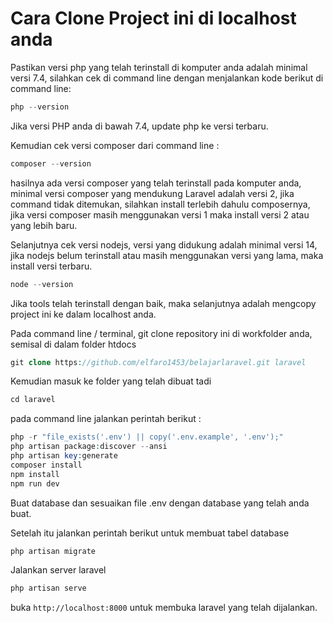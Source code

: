 # Cara Clone Project ini di localhost anda

Pastikan versi php yang telah terinstall di komputer anda adalah minimal versi 7.4, silahkan cek di command line dengan menjalankan kode berikut di command line:

```php
php --version
```

Jika versi PHP anda di bawah 7.4, update php ke versi terbaru.

Kemudian cek versi composer dari command line :

```php
composer --version
```

hasilnya ada versi composer yang telah terinstall pada komputer anda, minimal versi composer yang mendukung Laravel adalah versi 2, jika command tidak ditemukan, silahkan install terlebih dahulu composernya, jika versi composer masih menggunakan versi 1 maka install versi 2 atau yang lebih baru.

Selanjutnya cek versi nodejs, versi yang didukung adalah minimal versi 14, jika nodejs belum terinstall atau masih menggunakan versi yang lama, maka install versi terbaru.

```php
node --version
```

Jika tools telah terinstall dengan baik, maka selanjutnya adalah mengcopy project ini ke dalam localhost anda.

Pada command line / terminal, git clone repository ini di workfolder anda, semisal di dalam folder htdocs

```php
git clone https://github.com/elfaro1453/belajarlaravel.git laravel
```

Kemudian masuk ke folder yang telah dibuat tadi

```php
cd laravel
```

pada command line jalankan perintah berikut :

```php
php -r "file_exists('.env') || copy('.env.example', '.env');"
php artisan package:discover --ansi
php artisan key:generate
composer install
npm install
npm run dev
```

Buat database dan sesuaikan file .env dengan database yang telah anda buat.

Setelah itu jalankan perintah berikut untuk membuat tabel database

```php
php artisan migrate
```

Jalankan server laravel

```php
php artisan serve
```

buka `http://localhost:8000` untuk membuka laravel yang telah dijalankan.
